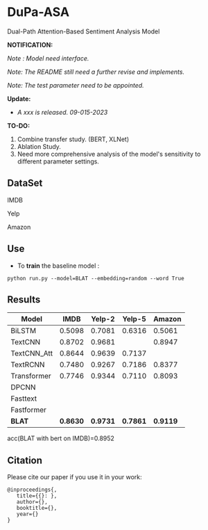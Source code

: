 # DuPa-ASA
 Dual-Path Attention-Based Sentiment Analysis Model

**NOTIFICATION:**

_Note : Model need interface._

*Note: The README still need a further revise and implements.* 

*Note: The test parameter need to be appointed.*

__Update:__

* *A xxx is released. 09-015-2023*

**TO-DO:**

1. Combine transfer study. (BERT, XLNet)
2. Ablation Study.
3. Need more comprehensive analysis of the model's sensitivity to different parameter settings.

## DataSet

IMDB

Yelp

Amazon

## Use

* To **train** the  baseline model :

```shell
python run.py --model=BLAT --embedding=random --word True
```

## Results

| Model       | IMDB       | Yelp-2     | Yelp-5     | Amazon     |
| ----------- | ---------- | ---------- | ---------- | ---------- |
| BiLSTM      | 0.5098     | 0.7081     | 0.6316     | 0.5061     |
| TextCNN     | 0.8702     | 0.9681     |            | 0.8947     |
| TextCNN_Att | 0.8644     | 0.9639     | 0.7137     |            |
| TextRCNN    | 0.7480     | 0.9267     | 0.7186     | 0.8377     |
| Transformer | 0.7746     | 0.9344     | 0.7110     | 0.8093     |
| DPCNN       |            |            |            |            |
| Fasttext    |            |            |            |            |
| Fastformer  |            |            |            |            |
| **BLAT**    | **0.8630** | **0.9731** | **0.7861** | **0.9119** |

acc(BLAT with bert on IMDB)=0.8952

## Citation

Please cite our paper if you use it in your work:

```shell
@inproceedings{,
   title={{}: },
   author={},
   booktitle={},
   year={}
}
```
